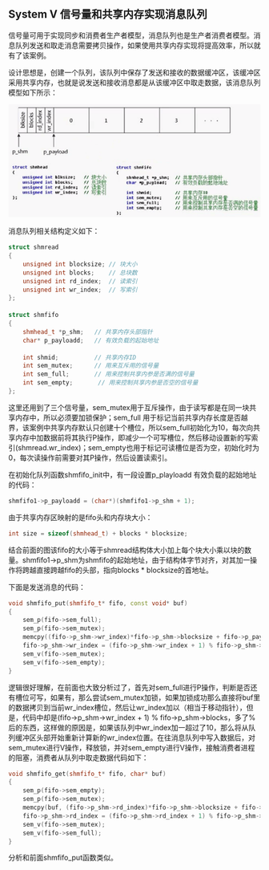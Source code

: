 ## System V 信号量和共享内存实现消息队列

信号量可用于实现同步和消费者生产者模型，消息队列也是生产者消费者模型。消息队列发送和取走消息需要拷贝操作，如果使用共享内存实现将提高效率，所以就有了该案例。

设计思想是，创建一个队列，该队列中保存了发送和接收的数据缓冲区，该缓冲区采用共享内存，也就是说发送和接收消息都是从该缓冲区中取走数据，该消息队列模型如下所示：

![](./img/shmfifo.png)

消息队列相关结构定义如下：

```cpp
struct shmread
{
    unsigned int blocksize; // 块大小
    unsigned int blocks;    // 总块数
    unsigned int rd_index;  // 读索引
    unsigned int wr_index;  // 写索引
};

struct shmfifo
{
    shmhead_t *p_shm;   // 共享内存头部指针
    char* p_payloadd;   // 有效负载的起始地址

    int shmid;          // 共享内存ID
    int sem_mutex;      // 用来互斥用的信号量
    int sem_full;       // 用来控制共享内参是否满的信号量
    int sem_empty;       // 用来控制共享内参是否空的信号量
};
```

这里还用到了三个信号量，sem_mutex用于互斥操作，由于读写都是在同一块共享内存中，所以必须要加锁保护；sem_full 用于标记当前共享内存长度是否越界，该案例中共享内存默认只创建十个槽位，所以sem_full初始化为10，每次向共享内存中加数据前将其执行P操作，即减少一个可写槽位，然后移动设置新的写索引(shmread.wr_index)；sem_empty也用于标记可读槽位是否为空，初始化时为0，每次读操作前需要对其P操作，然后设置读索引。

在初始化队列函数shmfifo_init中，有一段设置p_playloadd 有效负载的起始地址的代码：
```cpp
shmfifo1->p_payloadd = (char*)(shmfifo1->p_shm + 1);
```
由于共享内存区映射的是fifo头和内存块大小：
```cpp
int size = sizeof(shmhead_t) + blocks * blocksize;
```
结合前面的图该fifo的大小等于shmread结构体大小加上每个块大小乘以块的数量。shmfifo1->p_shm为shmfifo的起始地址，由于结构体字节对齐，对其加一操作将跨越直接跨越fifo的头部，指向blocks * blocksize的首地址。

下面是发送消息的代码：

```cpp
void shmfifo_put(shmfifo_t* fifo, const void* buf)
{
    sem_p(fifo->sem_full);
    sem_p(fifo->sem_mutex);
    memcpy((fifo->p_shm->wr_index)*fifo->p_shm->blocksize + fifo->p_payloadd, buf, fifo->p_shm->blocksize);
    fifo->p_shm->wr_index = (fifo->p_shm->wr_index + 1) % fifo->p_shm->blocks;
    sem_v(fifo->sem_mutex);
    sem_v(fifo->sem_empty);
}
```
逻辑很好理解，在前面也大致分析过了，首先对sem_full进行P操作，判断是否还有槽位可写，如果有，那么尝试sem_mutex加锁，如果加锁成功那么直接将buf里的数据拷贝到当前wr_index槽位，然后让wr_index加以（相当于移动指针），但是，代码中却是(fifo->p_shm->wr_index + 1) % fifo->p_shm->blocks，多了%后的东西，这样做的原因是，如果该队列中wr_index加一超过了10，那么将从队列缓冲区头部开始重新计算新的wr_index位置。在往消息队列中写入数据后，对sem_mutex进行V操作，释放锁，并对sem_empty进行V操作，接触消费者进程的阻塞，消费者从队列中取走数据代码如下：

```cpp
void shmfifo_get(shmfifo_t* fifo, char* buf)
{
    sem_p(fifo->sem_empty);
    sem_p(fifo->sem_mutex);
    memcpy(buf, (fifo->p_shm->rd_index)*fifo->p_shm->blocksize + fifo->p_payloadd, fifo->p_shm->blocksize);
    fifo->p_shm->rd_index = (fifo->p_shm->rd_index + 1) % fifo->p_shm->blocks;
    sem_v(fifo->sem_mutex);
    sem_v(fifo->sem_full);
}
```
分析和前面shmfifo_put函数类似。
